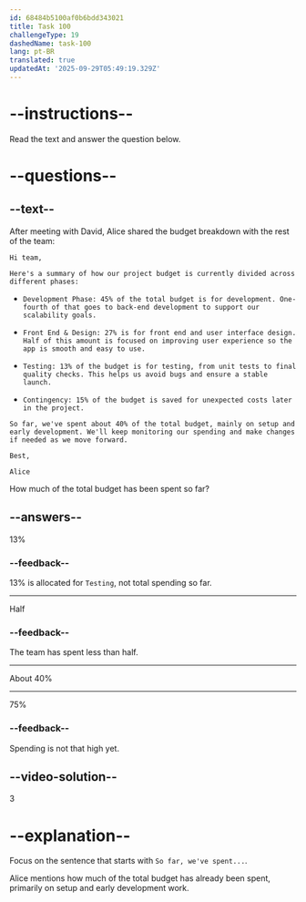 ```yaml
---
id: 68484b5100af0b6bdd343021
title: Task 100
challengeType: 19
dashedName: task-100
lang: pt-BR
translated: true
updatedAt: '2025-09-29T05:49:19.329Z'
---
```


<!-- READING -->

# --instructions--

Read the text and answer the question below.

# --questions--

## --text--

After meeting with David, Alice shared the budget breakdown with the rest of the team:

`Hi team,`

`Here's a summary of how our project budget is currently divided across different phases:`

- `Development Phase: 45% of the total budget is for development. One-fourth of that goes to back-end development to support our scalability goals.`

- `Front End & Design: 27% is for front end and user interface design. Half of this amount is focused on improving user experience so the app is smooth and easy to use.`

- `Testing: 13% of the budget is for testing, from unit tests to final quality checks. This helps us avoid bugs and ensure a stable launch.`

- `Contingency: 15% of the budget is saved for unexpected costs later in the project.`

`So far, we've spent about 40% of the total budget, mainly on setup and early development. We'll keep monitoring our spending and make changes if needed as we move forward.`

`Best,`

`Alice`

How much of the total budget has been spent so far?

## --answers--

13%

### --feedback--

13% is allocated for `Testing`, not total spending so far.

---

Half

### --feedback--

The team has spent less than half.

---

About 40%

---

75%

### --feedback--

Spending is not that high yet.

## --video-solution--

3

# --explanation--

Focus on the sentence that starts with `So far, we've spent...`.

Alice mentions how much of the total budget has already been spent, primarily on setup and early development work.
